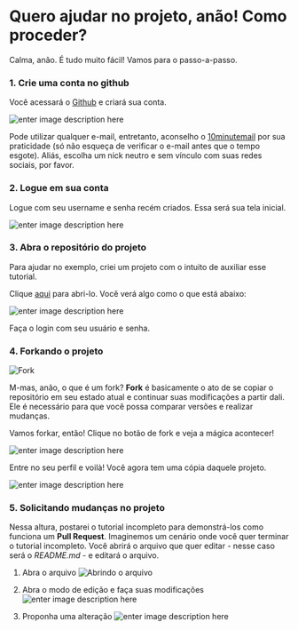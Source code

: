 # Quero ajudar no projeto, anão! Como proceder?

Calma, anão. É tudo muito fácil! Vamos para o passo-a-passo.

### 1. Crie uma conta no github

Você acessará o [Github](https://github.com) e criará sua conta.

![enter image description here](https://i.imgur.com/zJIcSIX.png "Home Github")

Pode utilizar qualquer e-mail, entretanto, aconselho o [10minutemail](https://10minutemail.com/10MinuteMail/index.html) por sua praticidade (só não esqueça de verificar o e-mail antes que o tempo esgote). Aliás, escolha um nick neutro e sem vínculo com suas redes sociais, por favor.

### 2. Logue em sua conta

Logue com seu username e senha recém criados. Essa será sua tela inicial.

![enter image description here](https://i.imgur.com/E3Kfyot.png "Github Login")


### 3. Abra o repositório do projeto

Para ajudar no exemplo, criei um projeto com o intuito de auxiliar esse tutorial.

Clique [aqui](https://github.com/anonynom/tutorial-27chan "Repositório do Tutorial") para abri-lo. Você verá algo como o que está abaixo:

![enter image description here](https://i.imgur.com/hfjOmLP.png "Tela do repositório")

Faça o login com seu usuário e senha.

### 4. Forkando o projeto

![](https://upload.wikimedia.org/wikipedia/commons/3/38/GitHub_Fork_Button.png "Fork")

M-mas, anão, o que é um fork?
**Fork** é basicamente o ato de se copiar o repositório em seu estado atual e continuar suas modificações a partir dali. Ele é necessário para que você possa comparar versões e realizar mudanças.

Vamos forkar, então! Clique no botão de fork e veja a mágica acontecer!

![enter image description here](https://i.imgur.com/ioBjbA4.png)

Entre no seu perfil e voilà! Você agora tem uma cópia daquele projeto.

![enter image description here](https://i.imgur.com/ydYS1uR.png)

### 5. Solicitando mudanças no projeto

Nessa altura, postarei o tutorial incompleto para demonstrá-los como funciona um **Pull Request**. Imaginemos um cenário onde você quer terminar o tutorial incompleto. Você abrirá o arquivo que quer editar - nesse caso será o *README.md* - e editará o arquivo.
	
	
1. Abra o arquivo
 ![](https://i.imgur.com/0F7j9qb.png "Abrindo o arquivo") 

2. Abra o modo de edição e faça suas modificações
![enter image description here](https://i.imgur.com/oL1v23h.png "Modo de edição") 

3. Proponha uma alteração
![enter image description here](https://i.imgur.com/ZqZErjy.png "Propondo um alteração")
